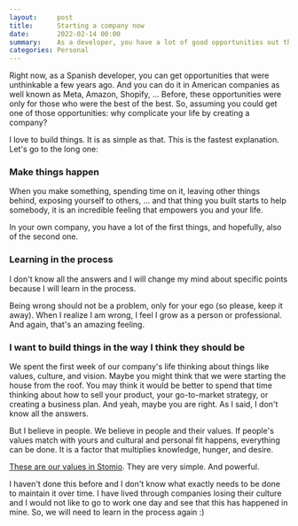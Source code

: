 ```yaml
---
layout:     post
title:      Starting a company now
date:       2022-02-14 00:00
summary:    As a developer, you have a lot of good opportunities out there right now, why make life difficult?
categories: Personal
---
```


Right now, as a Spanish developer, you can get opportunities that were unthinkable a few years ago. And you can do it in American companies as well known as Meta, Amazon, Shopify, ... Before, these opportunities were only for those who were the best of the best. So, assuming you could get one of those opportunities: why complicate your life by creating a company?

I love to build things. It is as simple as that. This is the fastest explanation. Let's go to the long one:

### Make things happen

When you make something, spending time on it, leaving other things behind, exposing yourself to others, ... and that thing you built starts to help somebody, it is an incredible feeling that empowers you and your life.

In your own company, you have a lot of the first things, and hopefully, also of the second one.

### Learning in the process

I don't know all the answers and I will change my mind about specific points because I will learn in the process.

Being wrong should not be a problem, only for your ego (so please, keep it away). When I realize I am wrong, I feel I grow as a person or professional. And again, that's an amazing feeling.
### I want to build things in the way I think they should be

We spent the first week of our company's life thinking about things like values, culture, and vision. Maybe you might think that we were starting the house from the roof. You may think it would be better to spend that time thinking about how to sell your product, your go-to-market strategy, or creating a business plan. And yeah, maybe you are right. As I said, I don't know all the answers.

But I believe in people. We believe in people and their values. If people's values match with yours and cultural and personal fit happens, everything can be done. It is a factor that multiplies knowledge, hunger, and desire.

[These are our values in Stomio](https://stomio.io/about-us). They are very simple. And powerful.

I haven't done this before and I don't know what exactly needs to be done to maintain it over time. I have lived through companies losing their culture and I would not like to go to work one day and see that this has happened in mine. So, we will need to learn in the process again :)
